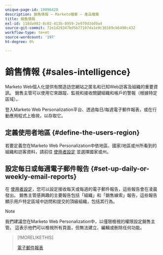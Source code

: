```yaml
---
unique-page-id: 10096420
description: 銷售情報 — Marketo檔案 — 產品檔案
title: 銷售情報
exl-id: 118da902-8c02-413b-8959-2e970d3dd9a4
source-git-commit: 72e1d29347bd5b77107da1e9c30169cb6490c432
workflow-type: tm+mt
source-wordcount: '197'
ht-degree: 0%

---
```


# 銷售情報 {#sales-intelligence}

Marketo Web個人化提供有關造訪您網站之匿名和已知Web訪客及組織的重要資訊。 銷售主管可以使用它來跟蹤、監視和接收關鍵組織和帳戶的警報（根據特定區域）。

登入Marketo Web Personalization平台、透過每日/每週電子郵件報表，或在行動應用程式上檢視，以存取它。

## 定義使用者地區 {#define-the-users-region}

若要定義您在Marketo Web Personalization中依地區、國家/地區或州所看到的組織和訪客資料，請前往 [使用者設定](/help/marketo/product-docs/web-personalization/getting-started/user-settings.md) 並選擇國家或州。

## 設定每日或每週電子郵件報告 {#set-up-daily-or-weekly-email-reports}

在 [使用者設定](/help/marketo/product-docs/web-personalization/getting-started/user-settings.md)，您可以設定接收每天或每週的電子郵件報告，這些報告會在凌晨發出。 銷售主管感興趣的主要報告包括「組織」和「銷售線索」報告，這些報告顯示用戶特定區域中訪問和提交的頂級組織，包括其行為。

>[!NOTE]
>
>我們建議您在Marketo Web Personalization中，以僅限檢視的權限設定銷售主管。 這表示他們可以檢視所有頁面，但無法建立、編輯或刪除任何功能。

>[!MORELIKETHIS]
>
>[電子郵件報表](/help/marketo/product-docs/web-personalization/reporting-for-web-personalization/email-reports.md)

